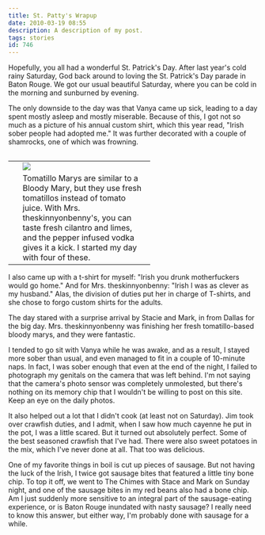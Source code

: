 ```yaml
---
title: St. Patty's Wrapup
date: 2010-03-19 08:55
description: A description of my post.
tags: stories
id: 746
---
```

Hopefully, you all had a wonderful St. Patrick's Day.  After last year's cold rainy Saturday, God back around to loving the St. Patrick's Day parade in Baton Rouge.  We got our usual beautiful Saturday, where you can be cold in the morning and sunburned by evening.

The only downside to the day was that Vanya came up sick, leading to a day spent mostly asleep and mostly miserable.  Because of this, I got not so much as a picture of his annual custom shirt, which this year read, "Irish sober people had adopted me."  It was further decorated with a couple of shamrocks, one of which was frowning.

<table cellpadding="2" align="right"><tr><td width="5" rowspan="2"><spacer type="block" width="5" height="1"></td><td width="250" ><img src="/img/tomatillomary.jpg"></td></tr><tr><td class="caption" width="250">Tomatillo Marys are similar to a Bloody Mary, but they use fresh tomatillos instead of tomato juice.  With Mrs. theskinnyonbenny's, you can taste fresh cilantro and limes, and the pepper infused vodka gives it a kick.  I started my day with four of these.</td></tr></table>

I also came up with a t-shirt for myself:  "Irish you drunk motherfuckers would go home."  And for Mrs. theskinnyonbenny:  "Irish I was as clever as my husband."  Alas, the division of duties put her in charge of T-shirts, and she chose to forgo custom shirts for the adults.

The day stared with a surprise arrival by Stacie and Mark, in from Dallas for the big day.  Mrs. theskinnyonbenny was finishing her fresh tomatillo-based bloody marys, and they were fantastic.  

I tended to go sit with Vanya while he was awake, and as a result, I stayed more sober than usual, and even managed to fit in a couple of 10-minute naps.  In fact, I was sober enough that even at the end of the night, I failed to photograph my genitals on the camera that was left behind.  I'm not saying that the camera's photo sensor was completely unmolested, but there's nothing on its memory chip that I wouldn't be willing to post on this site.  Keep an eye on the daily photos.  

It also helped out a lot that I didn't cook (at least not on Saturday).  Jim took over crawfish duties, and I admit, when I saw how much cayenne he put in the pot, I was a little scared.  But it turned out absolutely perfect.  Some of the best seasoned crawfish that I've had.  There were also sweet potatoes in the mix, which I've never done at all.  That too was delicious.

One of my favorite things in boil is cut up pieces of sausage.  But not having the luck of the Irish, I twice got sausage bites that featured a little tiny bone chip.  To top it off, we went to The Chimes with Stace and Mark on Sunday night, and one of the sausage bites in my red beans also had a bone chip.  Am I just suddenly more sensitive to an integral part of the sausage-eating experience, or is Baton Rouge inundated with nasty sausage?  I really need to know this answer, but either way, I'm probably done with sausage for a while.